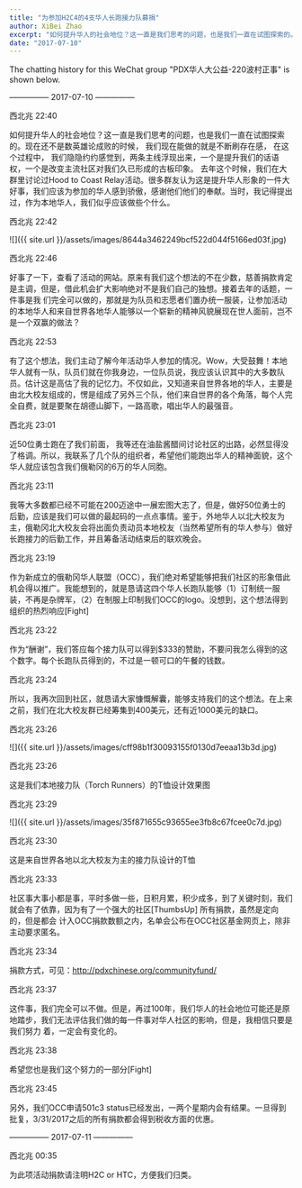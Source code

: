 ```yaml
---
title: "为参加H2C4的4支华人长跑接力队募捐"
author: XiBei Zhao
excerpt: "如何提升华人的社会地位？这一直是我们思考的问题，也是我们一直在试图探索的。现在还不是数英雄论成败的时候， 我们现在能做的就是不断刷存在感， 在这个过程中， 我们隐隐约约感觉到，两条主线浮现出来，一个是提升我们的话语权，一个是改变主流社区对我们久已形成的古板印象。"
date: "2017-07-10"
---
```

The chatting history for this WeChat group "PDX华人大公益-220波村正事" is shown below.

—————  2017-07-10  —————

西北兆  22:40

如何提升华人的社会地位？这一直是我们思考的问题，也是我们一直在试图探索的。现在还不是数英雄论成败的时候， 我们现在能做的就是不断刷存在感， 在这个过程中， 我们隐隐约约感觉到，两条主线浮现出来，一个是提升我们的话语权，一个是改变主流社区对我们久已形成的古板印象。 去年这个时候，我们在大群里讨论过Hood to Coast Relay活动。很多群友认为这是提升华人形象的一件大好事，我们应该为参加的华人感到骄傲，感谢他们他们的奉献。当时，我记得提出过，作为本地华人，我们似乎应该做些个什么。

西北兆  22:42

![]({{ site.url }}/assets/images/8644a3462249bcf522d044f5166ed03f.jpg)

西北兆  22:46

好事了一下，查看了活动的网站。原来有我们这个想法的不在少数，慈善捐款肯定是主调，但是，借此机会扩大影响绝对不是我们自己的独想。接着去年的话题，一件事是我
们完全可以做的，那就是为队员和志愿者们置办统一服装，让参加活动的本地华人和来自世界各地华人能够以一个崭新的精神风貌展现在世人面前，岂不是一个双赢的做法？

西北兆  22:53

有了这个想法，我们主动了解今年活动华人参加的情况。Wow，大受鼓舞！本地华人就有一队，队员们就在你我身边，一位队员说，我应该认识其中的大多数队员。估计这是高估了我的记忆力。不仅如此，又知道来自世界各地的华人，主要是由北大校友组成的，愣是组成了另外三个队，他们来自世界的各个角落，每个人完全自费，就是要聚在胡德山脚下，一路高歌，唱出华人的最强音。

西北兆  23:01

近50位勇士跑在了我们前面， 我等还在油盐酱醋间讨论社区的出路，必然显得没了格调。所以，我联系了几个队的组织者，希望他们能跑出华人的精神面貌，这个华人就应该包含我们俄勒冈的6万的华人同胞。

西北兆  23:11

我等大多数都已经不可能在200迈途中一展宏图大志了，但是，做好50位勇士的后勤，应该是我们可以做的最起码的一点点事情。鉴于，外地华人以北大校友为主，俄勒冈北大校友会将出面负责动员本地校友（当然希望所有的华人参与）做好长跑接力的后勤工作，并且筹备活动结束后的联欢晚会。

西北兆  23:19

作为新成立的俄勒冈华人联盟（OCC），我们绝对希望能够把我们社区的形象借此机会得以推广。我能想到的，就是恳请这四个华人长跑队能够（1）订制统一服装，不再是杂牌军，（2）在制服上印制我们OCC的logo。没想到，这个想法得到组织的热烈响应[Fight]

西北兆  23:22

作为“酬谢”，我们答应每个接力队可以得到$333的赞助，不要问我怎么得到的这个数字。每个长跑队员得到的，不过是一顿可口的午餐的钱数。

西北兆  23:24

所以，我再次回到社区，就恳请大家慷慨解囊，能够支持我们的这个想法。在上来之前，我们在北大校友群已经筹集到400美元，还有近1000美元的缺口。

西北兆  23:26

![]({{ site.url }}/assets/images/cff98b1f30093155f0130d7eeaa13b3d.jpg)

西北兆  23:26

这是我们本地接力队（Torch Runners）的T恤设计效果图

西北兆  23:29

![]({{ site.url }}/assets/images/35f871655c93655ee3fb8c67fcee0c7d.jpg)

西北兆  23:30

这是来自世界各地以北大校友为主的接力队设计的T恤

西北兆  23:33

社区事大事小都是事，平时多做一些，日积月累，积少成多，到了关键时刻，我们就会有了依靠，因为有了一个强大的社区[ThumbsUp] 所有捐款，虽然是定向的，但是都会
计入OCC捐款数额之内，名单会公布在OCC社区基金网页上，除非主动要求匿名。

西北兆  23:34

捐款方式，可见：http://pdxchinese.org/communityfund/

西北兆  23:37

这件事，我们完全可以不做。但是，再过100年，我们华人的社会地位可能还是原地踏步，我们无法评估我们做的每一件事对华人社区的影响，但是，我相信只要是我们努力
着，一定会有变化的。

西北兆  23:38

希望您也是我们这个努力的一部分[Fight]

西北兆  23:45

另外，我们OCC申请501c3 status已经发出，一两个星期内会有结果。一旦得到批复，3/31/2017之后的所有捐款都会得到税收方面的优惠。

—————  2017-07-11  —————

西北兆  00:35

为此项活动捐款请注明H2C or HTC，方便我们归类。
